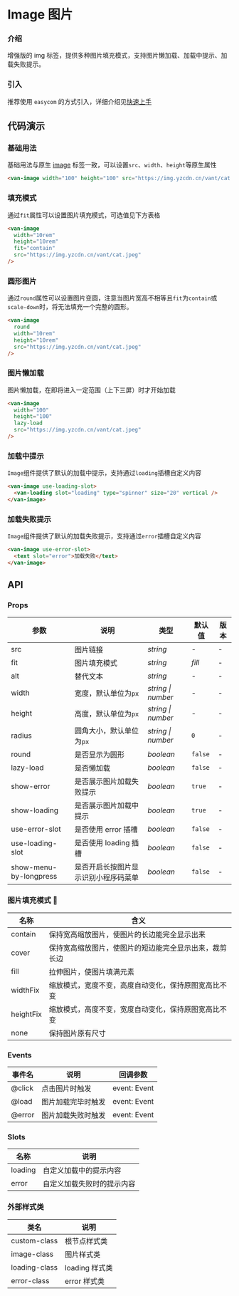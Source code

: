 # Image 图片

### 介绍

增强版的 img 标签，提供多种图片填充模式，支持图片懒加载、加载中提示、加载失败提示。

### 引入

推荐使用 `easycom` 的方式引入，详细介绍见[快速上手](#/quickstart#easycom-mo-shi-tui-jian)

## 代码演示

### 基础用法

基础用法与原生 [image](<(https://developers.weixin.qq.com/miniprogram/dev/component/image.html)>) 标签一致，可以设置`src`、`width`、`height`等原生属性

```html
<van-image width="100" height="100" src="https://img.yzcdn.cn/vant/cat.jpeg" />
```

### 填充模式

通过`fit`属性可以设置图片填充模式，可选值见下方表格

```html
<van-image
  width="10rem"
  height="10rem"
  fit="contain"
  src="https://img.yzcdn.cn/vant/cat.jpeg"
/>
```

### 圆形图片

通过`round`属性可以设置图片变圆，注意当图片宽高不相等且`fit`为`contain`或`scale-down`时，将无法填充一个完整的圆形。

```html
<van-image
  round
  width="10rem"
  height="10rem"
  src="https://img.yzcdn.cn/vant/cat.jpeg"
/>
```

### 图片懒加载

图片懒加载，在即将进入一定范围（上下三屏）时才开始加载

```html
<van-image
  width="100"
  height="100"
  lazy-load
  src="https://img.yzcdn.cn/vant/cat.jpeg"
/>
```

### 加载中提示

`Image`组件提供了默认的加载中提示，支持通过`loading`插槽自定义内容

```html
<van-image use-loading-slot>
  <van-loading slot="loading" type="spinner" size="20" vertical />
</van-image>
```

### 加载失败提示

`Image`组件提供了默认的加载失败提示，支持通过`error`插槽自定义内容

```html
<van-image use-error-slot>
  <text slot="error">加载失败</text>
</van-image>
```

## API

### Props

| 参数 | 说明 | 类型 | 默认值 | 版本 |
| --- | --- | --- | --- | --- |
| src | 图片链接 | _string_ | - | - |
| fit | 图片填充模式 | _string_ | _fill_ | - |
| alt | 替代文本 | _string_ | - | - |
| width | 宽度，默认单位为`px` | _string \| number_ | - | - |
| height | 高度，默认单位为`px` | _string \| number_ | - | - |
| radius | 圆角大小，默认单位为`px` | _string \| number_ | `0` | - |
| round | 是否显示为圆形 | _boolean_ | `false` | - |
| lazy-load | 是否懒加载 | _boolean_ | `false` | - |
| show-error | 是否展示图片加载失败提示 | _boolean_ | `true` | - |
| show-loading | 是否展示图片加载中提示 | _boolean_ | `true` | - |
| use-error-slot | 是否使用 error 插槽 | _boolean_ | `false` | - |
| use-loading-slot | 是否使用 loading 插槽 | _boolean_ | `false` | - |
| show-menu-by-longpress | 是否开启长按图片显示识别小程序码菜单 | _boolean_ | `false` | - |

### 图片填充模式 

| 名称      | 含义                                                   |
| --------- | ------------------------------------------------------ |
| contain   | 保持宽高缩放图片，使图片的长边能完全显示出来           |
| cover     | 保持宽高缩放图片，使图片的短边能完全显示出来，裁剪长边 |
| fill      | 拉伸图片，使图片填满元素                               |
| widthFix  | 缩放模式，宽度不变，高度自动变化，保持原图宽高比不变   |
| heightFix | 缩放模式，高度不变，宽度自动变化，保持原图宽高比不变   |
| none      | 保持图片原有尺寸                                       |

### Events

| 事件名 | 说明               | 回调参数     |
| ------ | ------------------ | ------------ |
| @click  | 点击图片时触发     | event: Event |
| @load   | 图片加载完毕时触发 | event: Event |
| @error  | 图片加载失败时触发 | event: Event |

### Slots

| 名称    | 说明                       |
| ------- | -------------------------- |
| loading | 自定义加载中的提示内容     |
| error   | 自定义加载失败时的提示内容 |

### 外部样式类

| 类名          | 说明           |
| ------------- | -------------- |
| custom-class  | 根节点样式类   |
| image-class   | 图片样式类     |
| loading-class | loading 样式类 |
| error-class   | error 样式类   |
